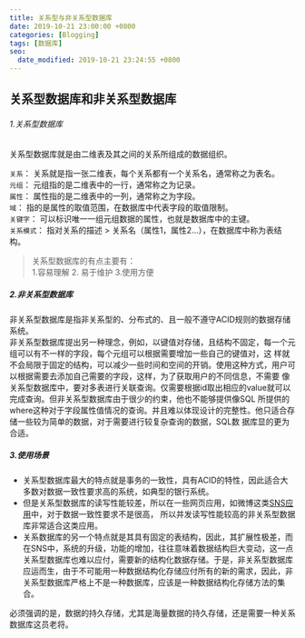 ```yaml
---
title: 关系型与非关系型数据库
date: 2019-10-21 23:00:00 +0800
categories: [Blogging]
tags: [数据库]
seo:
  date_modified: 2019-10-21 23:24:55 +0800
---
```


## 关系型数据库和非关系型数据库  

###### 1.关系型数据库  

关系型数据库就是由二维表及其之间的关系所组成的数据组织。  

`关系`： 关系就是指一张二维表，每个关系都有一个关系名，通常称之为表名。  
`元组`： 元组指的是二维表中的一行，通常称之为记录。  
`属性`： 属性指的是二维表中的一列，通常称之为字段。  
`域`： 指的是属性的取值范围，在数据库中代表字段的取值限制。  
`关键字`： 可以标识唯一一组元组数据的属性，也就是数据库中的主键。  
`关系模式`： 指对关系的描述 > 关系名（属性1，属性2...），在数据库中称为表结构。  
>关系型数据库的有点主要有：  
  1.容易理解 2. 易于维护 3.使用方便  

##### 2.非关系型数据库  

非关系型数据库是指非关系型的、分布式的、且一般不遵守ACID规则的数据存储系统。   
非关系型数据库提出另一种理念，例如，以键值对存储，且结构不固定，每一个元组可以有不一样的字段，每个元组可以根据需要增加一些自己的键值对，这 样就不会局限于固定的结构，可以减少一些时间和空间的开销。使用这种方式，用户可以根据需要去添加自己需要的字段，这样，为了获取用户的不同信息，不需要 像关系型数据库中，要对多表进行关联查询。仅需要根据id取出相应的value就可以完成查询。但非关系型数据库由于很少的约束，他也不能够提供像SQL 所提供的where这种对于字段属性值情况的查询。并且难以体现设计的完整性。他只适合存储一些较为简单的数据，对于需要进行较复杂查询的数据，SQL数 据库显的更为合适。

##### 3.使用场景

- 关系型数据库最大的特点就是事务的一致性，具有ACID的特性，因此适合大多数对数据一致性要求高的系统，如典型的银行系统。
- 但是关系型数据库的读写性能较差，所以在一些网页应用，如微博这类[SNS应用](https://baike.baidu.com/item/SNS/10242?fr=aladdin)中，对于数据一致性要求不是很高， 所以并发读写性能较高的非关系型数据库非常适合这类应用。  
- 关系数据库的另一个特点就是其具有固定的表结构，因此，其扩展性极差，而在SNS中，系统的升级，功能的增加，往往意味着数据结构巨大变动，这一点关系型数据库也难以应付，需要新的结构化数据存储。于是，非关系型数据库应运而生，由于不可能用一种数据结构化存储应付所有的新的需求，因此，非关系型数据库严格上不是一种数据库，应该是一种数据结构化存储方法的集合。

必须强调的是，数据的持久存储，尤其是海量数据的持久存储，还是需要一种关系数据库这员老将。
